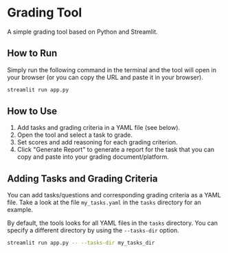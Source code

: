 # Grading Tool

A simple grading tool based on Python and Streamlit.

## How to Run

Simply run the following command in the terminal and the tool will open in your browser (or you can copy the URL and paste it in your browser).

```bash
streamlit run app.py
```

## How to Use

1. Add tasks and grading criteria in a YAML file (see below).
2. Open the tool and select a task to grade.
3. Set scores and add reasoning for each grading criterion.
4. Click "Generate Report" to generate a report for the task that you can copy and paste into your grading document/platform.

## Adding Tasks and Grading Criteria

You can add tasks/questions and corresponding grading criteria as a YAML file. Take a look at the file `my_tasks.yaml` in the `tasks` directory for an example.


By default, the tools looks for all YAML files in the `tasks` directory. You can specify a different directory by using the `--tasks-dir` option.

```bash
streamlit run app.py -- --tasks-dir my_tasks_dir
```

